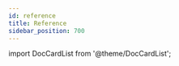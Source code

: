 ```yaml
---
id: reference
title: Reference
sidebar_position: 700
---
```


import DocCardList from '@theme/DocCardList';

<DocCardList />